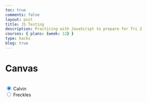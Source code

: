 ```yaml
---
toc: true
comments: false
layout: post
title: JS Testing
description: Practicing with JavaScript to prepare for Tri 2
courses: { plans: {week: 12} }
type: hacks
blog: true
---
```


<style>
#window { border: 1px solid white;};
</style>

<body>
    <h1>Canvas</h1>
    <div>
    <canvas id="window" width=500 height=300></canvas>
    <script src="/student/js/canvas.js" type="module">
    </script>
    </div>
    <div id="radios">
        <input type="radio" id="Calvin" name="Dogs" value="Calvin" checked>
        <label for="Calvin">Calvin</label><br>
        <input type="radio" id="Freckles" name="Dogs" value="Freckles">
        <label for="Freckles">Freckles</label><br>
    </div>
</body>